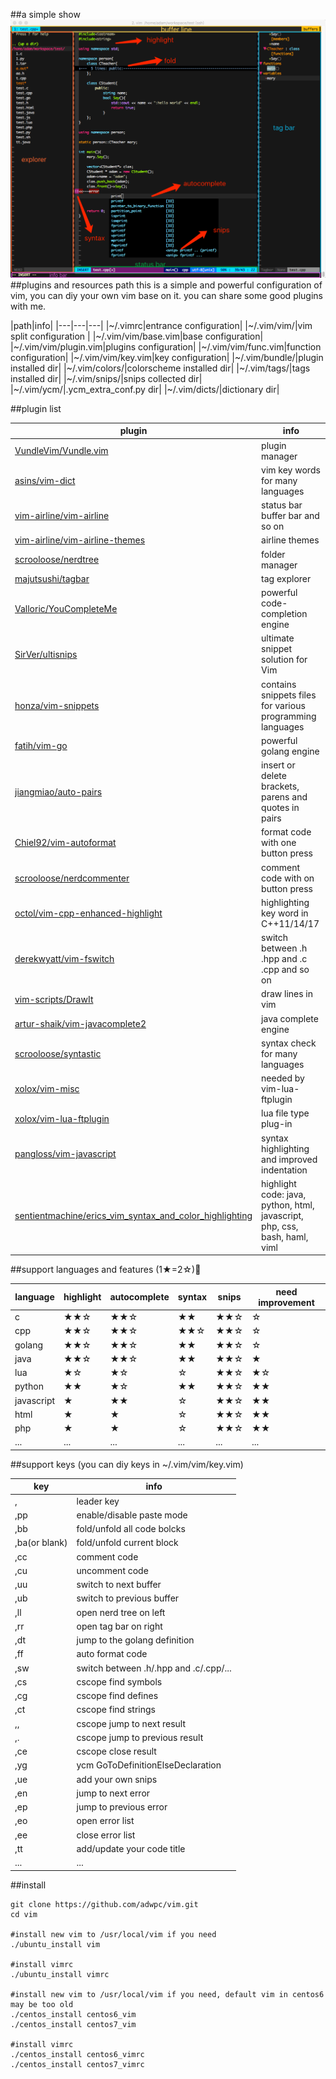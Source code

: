 ##a simple show
![vim](./vim.png)
##plugins and resources path
this is a simple and powerful configuration of vim, you can diy your own vim base on it.
you can share some good plugins with me.

|path|info|
|---|---|---|
|~/.vimrc|entrance configuration|
|~/.vim/vim/|vim split configuration |
|~/.vim/vim/base.vim|base configuration|
|~/.vim/vim/plugin.vim|plugins configuration|
|~/.vim/vim/func.vim|function configuration|
|~/.vim/vim/key.vim|key configuration|
|~/.vim/bundle/|plugin installed dir|
|~/.vim/colors/|colorscheme installed dir|
|~/.vim/tags/|tags installed dir|
|~/.vim/snips/|snips collected dir|
|~/.vim/ycm/|.ycm\_extra\_conf.py dir|
|~/.vim/dicts/|dictionary dir|

##plugin list

|plugin|info|
|---|---|
|[VundleVim/Vundle.vim](https://github.com/VundleVim/Vundle.vim)|plugin manager|
|[asins/vim-dict](https://github.com/asins/vim-dict)|vim key words for many languages|
|[vim-airline/vim-airline](https://github.com/vim-airline/vim-airline)|status bar buffer bar and so on|
|[vim-airline/vim-airline-themes](https://github.com/vim-airline/vim-airline-themes)|airline themes|
|[scrooloose/nerdtree](https://github.com/scrooloose/nerdtree)|folder manager|
|[majutsushi/tagbar](https://github.com/majutsushi/tagbar)|tag explorer|
|[Valloric/YouCompleteMe](https://github.com/Valloric/YouCompleteMe)|powerful code-completion engine|
|[SirVer/ultisnips](https://github.com/SirVer/ultisnips)|ultimate snippet solution for Vim|
|[honza/vim-snippets](https://github.com/honza/vim-snippets)|contains snippets files for various programming languages|
|[fatih/vim-go](https://github.com/fatih/vim-go)|powerful golang engine|
|[jiangmiao/auto-pairs](https://github.com/jiangmiao/auto-pairs)|insert or delete brackets, parens and quotes in pairs|
|[Chiel92/vim-autoformat](https://github.com/Chiel92/vim-autoformat)|format code with one button press|
|[scrooloose/nerdcommenter](https://github.com/scrooloose/nerdcommenter)|comment code with on button press|
|[octol/vim-cpp-enhanced-highlight](https://github.com/octol/vim-cpp-enhanced-highlight)|highlighting key word in C++11/14/17|
|[derekwyatt/vim-fswitch](https://github.com/derekwyatt/vim-fswitch)|switch between .h .hpp and .c .cpp and so on|
|[vim-scripts/DrawIt](https://github.com/vim-scripts/DrawIt)|draw lines in vim|
|[artur-shaik/vim-javacomplete2](https://github.com/artur-shaik/vim-javacomplete2)|java complete engine|
|[scrooloose/syntastic](https://github.com/scrooloose/syntastic)|syntax check for many languages|
|[xolox/vim-misc](https://github.com/xolox/vim-misc)|needed by vim-lua-ftplugin|
|[xolox/vim-lua-ftplugin](https://github.com/xolox/vim-lua-ftplugin)|lua file type plug-in|
|[pangloss/vim-javascript](https://github.com/pangloss/vim-javascript)|syntax highlighting and improved indentation|
|[sentientmachine/erics_vim_syntax_and_color_highlighting](https://github.com/sentientmachine/erics_vim_syntax_and_color_highlighting)|highlight code: java, python, html, javascript, php, css, bash, haml, viml|

##support languages and features (1★=2☆)

|language|highlight|autocomplete|syntax|snips|need improvement|
|---|---|---|---|---|---|
|c|★★☆|★★☆|★★|★★☆|☆|
|cpp|★★☆|★★☆|★★☆|★★☆|☆|
|golang|★★☆|★★☆|★★|★★☆|☆|
|java|★★☆|★★☆|★★|★★☆|★|
|lua|★☆|★☆|☆|★★☆|★☆|
|python|★★|★☆|★★|★★☆|★★|
|javascript|★|★★|☆|★★☆|★★|
|html|★|★|☆|★★☆|★★|
|php|★|★|☆|★★☆|★★|
|...|...|...|...|...|...|

##support keys (you can diy keys in ~/.vim/vim/key.vim)

|key|info|
|---|---|
|,|leader key|
|,pp|enable/disable paste mode|
|,bb|fold/unfold all code bolcks|
|,ba(or blank)|fold/unfold current block|
|,cc|comment code|
|,cu|uncomment code|
|,uu|switch to next buffer|
|,ub|switch to previous buffer|
|,ll|open nerd tree on left|
|,rr|open tag bar on right|
|,dt|jump to the golang definition|
|,ff|auto format code|
|,sw|switch between .h/.hpp and .c/.cpp/...|
|,cs|cscope find symbols|
|,cg|cscope find defines|
|,ct|cscope find strings|
|,,|cscope jump to next result|
|,.|cscope jump to previous result|
|,ce|cscope close result|
|,yg|ycm GoToDefinitionElseDeclaration|
|,ue|add your own snips|
|,en|jump to next error|
|,ep|jump to previous error|
|,eo|open error list|
|,ee|close error list|
|,tt|add/update your code title|
|...|...|

##install

	git clone https://github.com/adwpc/vim.git
	cd vim
	
	#install new vim to /usr/local/vim if you need
	./ubuntu_install vim
	
	#install vimrc
	./ubuntu_install vimrc
	
    #install new vim to /usr/local/vim if you need, default vim in centos6 may be too old
    ./centos_install centos6_vim
    ./centos_install centos7_vim

    #install vimrc
    ./centos_install centos6_vimrc
    ./centos_install centos7_vimrc
